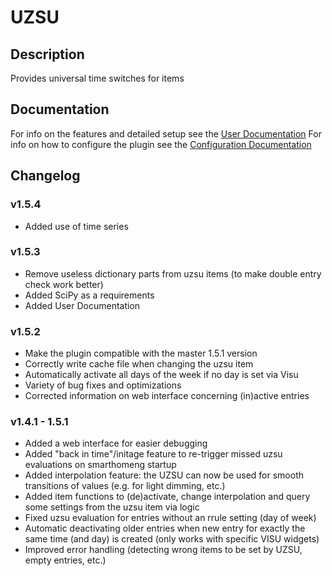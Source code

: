 # UZSU

## Description
Provides universal time switches for items

## Documentation

For info on the features and detailed setup see the [User Documentation](https://www.smarthomeng.de/user/plugins/uzsu/user_doc.html "Manual")
For info on how to configure the plugin see the [Configuration Documentation](https://www.smarthomeng.de/user/plugins_doc/config/uzsu.html "Configuration")

## Changelog

### v1.5.4
* Added use of time series

### v1.5.3
* Remove useless dictionary parts from uzsu items (to make double entry check work better)
* Added SciPy as a requirements
* Added User Documentation

### v1.5.2
* Make the plugin compatible with the master 1.5.1 version
* Correctly write cache file when changing the uzsu item
* Automatically activate all days of the week if no day is set via Visu
* Variety of bug fixes and optimizations
* Corrected information on web interface concerning (in)active entries

### v1.4.1 - 1.5.1
* Added a web interface for easier debugging
* Added "back in time"/initage feature to re-trigger missed uzsu evaluations on smarthomeng startup
* Added interpolation feature: the UZSU can now be used for smooth transitions of values (e.g. for light dimming, etc.)
* Added item functions to (de)activate, change interpolation and query some settings from the uzsu item via logic
* Fixed uzsu evaluation for entries without an rrule setting (day of week)
* Automatic deactivating older entries when new entry for exactly the same time (and day) is created (only works with specific VISU widgets)
* Improved error handling (detecting wrong items to be set by UZSU, empty entries, etc.)
